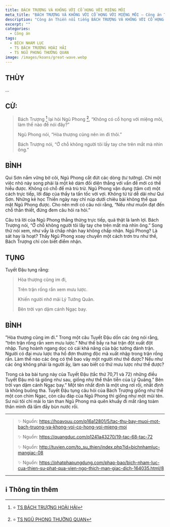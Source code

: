 ```yaml
---
title: BÁCH TRƯỢNG VÀ KHÔNG VỚI CỔ HỌNG VỚI MIỆNG MÔI
meta_title: "BÁCH TRƯỢNG VÀ KHÔNG VỚI CỔ HỌNG VỚI MIỆNG MÔI – Công án Tổ Sư Thiền (Thiền Tông)"
description: "Công án Thiền nổi tiếng BÁCH TRƯỢNG VÀ KHÔNG VỚI CỔ HỌNG VỚI MIỆNG MÔI, khai mở ý nghĩa sâu xa trong truyền thống Tổ Sư Thiền (Thiền Tông)"
excerpt: ""
categories:
  - Công án
tags:
  - BÍCH NHAM LỤC
  - TS BÁCH TRƯỢNG HOÀI HẢI
  - TS NGŨ PHONG THƯỜNG QUAN
image: /images/koans/great-wave.webp
---
```


## THÙY

...

## CỬ:

> Bách Trượng [^1] lại hỏi Ngũ Phong [^2], “Không có cổ họng với miệng môi, làm thế nào để nói đây?”
>
> Ngũ Phong nói, “Hòa thượng cũng nên im đi thôi.”
>
> Bách Trượng nói, “Ở chỗ không người tôi lấy tay che trên mắt mà nhìn ông.”

## BÌNH

Qui Sơn nắm vững bờ cõi, Ngũ Phong cắt đứt các dòng (tư tưởng). Chỉ một việc nhỏ này song phải là một kẻ dám đối diện thẳng với vấn đề mới có thể hiểu được. Không có chỗ để mà trù trừ. Ngũ Phong vận dụng (tâm cơ) một cách trực tiếp, lời đáp của thầy ta tấn tốc vời vợi. Không từ từ dễ dãi như Qui Sơn. Những kẻ học Thiền ngày nay chỉ núp dưới chiêu bài không thể qua mặt Ngũ Phong được. Cho nên mới có câu nói rằng, “Nếu như muốn đạt đến chỗ thân thiết, đừng đem câu hỏi ra hỏi.”

Câu trả lời của Ngũ Phong thẳng thừng trực tiếp, quả thật là lanh lợi. Bách Trượng nói, “Ở chỗ không người tôi lấy tay che trên mắt mà nhìn ông.” Song thử nói xem, như vầy là chấp nhận hay không chấp nhận. Ngũ Phong? Là sát hay là hoạt? Thấy Ngũ Phong xoay chuyển một cách trơn tru như thế, Bách Trượng chỉ còn biết điểm nhận.

## TỤNG

Tuyết Đậu tụng rằng:

> Hòa thượng cũng im đi,
>
> Trên trận rồng rắn xem mưu lược.
>
> Khiến người nhớ mãi Lý Tướng Quân.
>
> Bên trời vạn dặm cánh Ngạc bay.

## BÌNH

”Hòa thượng cũng im đi.” Trong một câu Tuyết Đậu dồn các ông nói rằng, “trên trận rồng rắn xem mưu lược.” Như thế bầy ra hai trận đột xuất đột nhập. Tung hoành ngang dọc có cái khả năng của bậc tướng đánh trận. Người có đại mưu lược tha hồ đơn thương độc mã xuất nhập trong trận rồng rắn. Làm thế nào các ông có thể bao vây một người như thế được? Nếu như các ông không phải là người ấy, làm sao biết có thứ mưu lược như thế được?

Trong cả ba bài tụng này của Tuyết Đậu (tắc thứ 70,71 và 72) những điều Tuyết Đậu mô tả giống như sau, giống như thể thần tiễn của Lý Quảng.” Bên trời vạn dặm cánh Ngạc bay.” Một tên nhất định là một ưng rơi rồi, nhất định là không buông tha. Tuyết Đậu tụng câu hỏi của Bách Trượng giống như thể một con chim Ngạc, còn câu đáp của Ngũ Phong thì giống như một mũi tên. Sư núi tôi chỉ mãi lo tán than Ngũ Phong mà quên khuấy đi mất rằng toàm thân mình đã lấm đầy bùn nước rồi.

<hr class="blog-rule" />

> ✨ Nguồn: https://hoavouu.com/p16a12801/5/tac-thu-bay-muoi-mot-bach-truong-va-khong-voi-co-hong-voi-mieng-moi
>
> ✨ Nguồn: https://quangduc.com/p1241a43270/19-tac-68-tac-72
>
> ✨ Nguồn: http://tuvien.com/to_su_thien/index.php?id=bichnhamluc-mangiac-08
>
> ✨ Nguồn: https://phatphapungdung.com/phap-bao/bich-nham-luc-cua-thien-su-phat-qua-vien-ngo-thich-man-giac-dich-164035.html/8

<hr class="blog-rule" />

## ℹ️ Thông tin thêm

[^1]: ⭐️ <a href="/masters/Baizhang-Huaihai" target="_blank">TS BÁCH TRƯỢNG HOÀI HẢI</a>

[^2]: ⭐️ <a href="https://pl.wikipedia.org/wiki/Wufeng_Changguan" target="_blank">TS NGŨ PHONG THƯỜNG QUAN</a>
